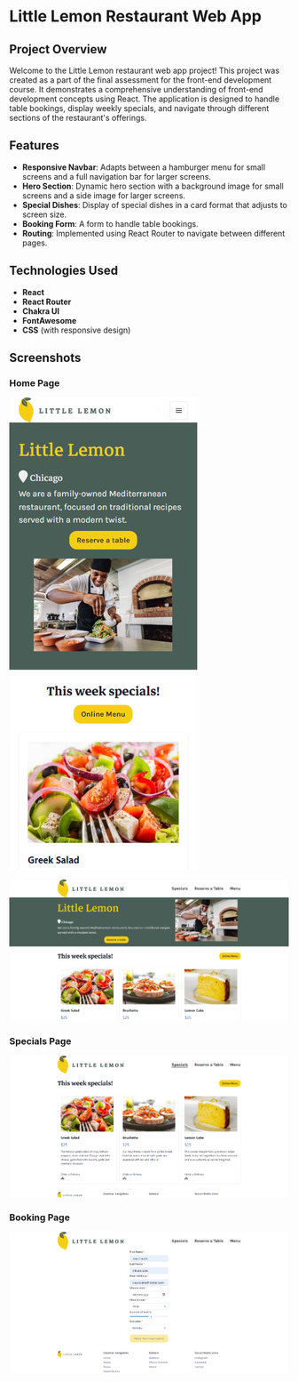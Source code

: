 # Little Lemon Restaurant Web App

## Project Overview

Welcome to the Little Lemon restaurant web app project! This project was created as a part of the final assessment for the front-end development course. It demonstrates a comprehensive understanding of front-end development concepts using React. The application is designed to handle table bookings, display weekly specials, and navigate through different sections of the restaurant's offerings.

## Features

- **Responsive Navbar**: Adapts between a hamburger menu for small screens and a full navigation bar for larger screens.
- **Hero Section**: Dynamic hero section with a background image for small screens and a side image for larger screens.
- **Special Dishes**: Display of special dishes in a card format that adjusts to screen size.
- **Booking Form**: A form to handle table bookings.
- **Routing**: Implemented using React Router to navigate between different pages.

## Technologies Used

- **React**
- **React Router**
- **Chakra UI**
- **FontAwesome**
- **CSS** (with responsive design)

## Screenshots

### Home Page

![Home Page Small Screens](./public/%25PUBLIC_URL%25/Image/main.phone.png)

![Home Page Large Screens](./public/%25PUBLIC_URL%25/Image/main.largedisplay.png)

### Specials Page

![Specials Page](./public/%25PUBLIC_URL%25/Image/specials.png)

### Booking Page

![Booking Page](./public/%25PUBLIC_URL%25/Image/booking.png)
